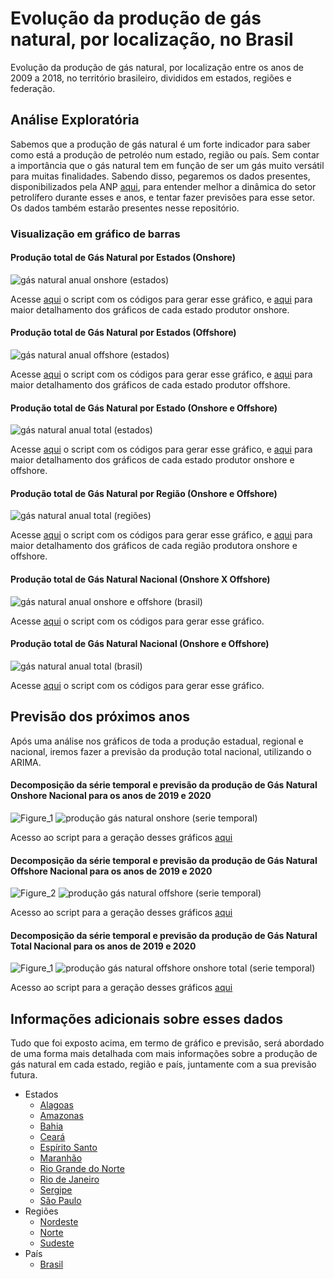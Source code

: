 # Evolução da produção de gás natural, por localização, no Brasil
Evolução da produção de gás natural, por localização entre os anos de 2009 a 2018, no território brasileiro, divididos em estados, regiões e federação.

## Análise Exploratória
Sabemos que a produção de gás natural é um forte indicador para saber como está a produção de petroléo num estado, região ou país. Sem contar a importância que o gás natural tem em função de ser um gás muito versátil para muitas finalidades. Sabendo disso, pegaremos os dados presentes, disponibilizados pela ANP [aqui](http://dados.gov.br/dataset/g2-08-anuario-estatistico-2019-evolucao-da-producao-de-gas-natural-por-localizacao), para entender melhor a dinâmica do setor petrolífero durante esses e anos, e tentar fazer previsões para esse setor. Os dados também estarão presentes nesse repositório.

### Visualização em gráfico de barras

#### Produção total de Gás Natural por Estados (Onshore)
![gás natural anual onshore (estados)](https://user-images.githubusercontent.com/48027825/87231344-d5eae400-c38c-11ea-958a-75e300bdac70.png)

Acesse [aqui](https://github.com/fernandessfae/Evolucao-da-producao-de-gas-natural-por-localizacao/blob/master/produ%C3%A7%C3%A3o%20anual%20g%C3%A1s%20natural%20onshore%20(estados).py) o script com os códigos para gerar esse gráfico, e [aqui](https://github.com/fernandessfae/Evolucao-da-producao-de-gas-natural-por-localizacao/blob/master/Estados%20produtores%20de%20g%C3%A1s%20natural%20onshore.ipynb) para maior detalhamento dos gráficos de cada estado produtor onshore.

#### Produção total de Gás Natural por Estados (Offshore)
![gás natural anual offshore (estados)](https://user-images.githubusercontent.com/48027825/87231345-d7b4a780-c38c-11ea-9eb2-426044bd95c0.png)

Acesse [aqui](https://github.com/fernandessfae/Evolucao-da-producao-de-gas-natural-por-localizacao/blob/master/produ%C3%A7%C3%A3o%20anual%20g%C3%A1s%20natural%20offshore%20(estados).py) o script com os códigos para gerar esse gráfico, e [aqui](https://github.com/fernandessfae/Evolucao-da-producao-de-gas-natural-por-localizacao/blob/master/Estados%20produtores%20de%20g%C3%A1s%20natural%20offshore.ipynb) para maior detalhamento dos gráficos de cada estado produtor offshore.

#### Produção total de Gás Natural por Estado (Onshore e Offshore) 
![gás natural anual total (estados)](https://user-images.githubusercontent.com/48027825/87231347-dbe0c500-c38c-11ea-93e7-86b939678b33.png)

Acesse [aqui](https://github.com/fernandessfae/Evolucao-da-producao-de-gas-natural-por-localizacao/blob/master/produ%C3%A7%C3%A3o%20g%C3%A1s%20natural%20anual%20total(estado).py) o script com os códigos para gerar esse gráfico, e [aqui](https://github.com/fernandessfae/Evolucao-da-producao-de-gas-natural-por-localizacao/blob/master/Estados%20produtores%20de%20g%C3%A1s%20natural%20offshore%20e%20onshore.ipynb) para maior detalhamento dos gráficos de cada estado produtor onshore e offshore.

#### Produção total de Gás Natural por Região (Onshore e Offshore) 
![gás natural anual total (regiões)](https://user-images.githubusercontent.com/48027825/87231348-ddaa8880-c38c-11ea-8be0-17fdfea41ca0.png)

Acesse [aqui](https://github.com/fernandessfae/Evolucao-da-producao-de-gas-natural-por-localizacao/blob/master/produ%C3%A7%C3%A3o%20g%C3%A1s%20natural%20anual%20%20total(regi%C3%A3o).py) o script com os códigos para gerar esse gráfico, e [aqui](https://github.com/fernandessfae/Evolucao-da-producao-de-gas-natural-por-localizacao/blob/master/Regi%C3%B5es%20produtoras%20de%20g%C3%A1s%20natural%20onshore%20e%20offshore.ipynb) para maior detalhamento dos gráficos de cada região produtora onshore e offshore.

#### Produção total de Gás Natural Nacional (Onshore X Offshore)
![gás natural anual onshore e offshore (brasil)](https://user-images.githubusercontent.com/48027825/87231542-6544c700-c38e-11ea-9fc7-c971946d43ba.png)

Acesse [aqui](https://github.com/fernandessfae/Evolucao-da-producao-de-gas-natural-por-localizacao/blob/master/produ%C3%A7%C3%A3o%20anual%20g%C3%A1s%20natural%20onshore%20e%20offshore%20(brasil).py) o script com os códigos para gerar esse gráfico.

#### Produção total de Gás Natural Nacional (Onshore e Offshore) 
![gás natural anual total (brasil)](https://user-images.githubusercontent.com/48027825/87231354-e4390000-c38c-11ea-9c53-5d1d088c94d1.png)

Acesse [aqui](https://github.com/fernandessfae/Evolucao-da-producao-de-gas-natural-por-localizacao/blob/master/produ%C3%A7%C3%A3o%20g%C3%A1s%20natural%20anual%20total(brasil).py) o script com os códigos para gerar esse gráfico.

## Previsão dos próximos anos
Após uma análise nos gráficos de toda a produção estadual, regional e nacional, iremos fazer a previsão da produção total nacional, utilizando o ARIMA.

#### Decomposição da série temporal e previsão da produção de Gás Natural Onshore Nacional para os anos de 2019 e 2020
![Figure_1](https://user-images.githubusercontent.com/48027825/76637691-f794a580-6529-11ea-9a00-7f1d232e715a.png)
![produção gás natural onshore (serie temporal)](https://user-images.githubusercontent.com/48027825/65178397-009b3300-da2f-11e9-8ff7-aea8e79e4e16.png)

Acesso ao script para a geração desses gráficos [aqui](https://github.com/fernandessfae/Evolucao-da-producao-de-gas-natural-por-localizacao/blob/master/produ%C3%A7%C3%A3o%20g%C3%A1s%20natural%20onshore%20(s%C3%A9rie%20temporal).py)

#### Decomposição da série temporal e previsão da produção de Gás Natural Offshore Nacional para os anos de 2019 e 2020
![Figure_2](https://user-images.githubusercontent.com/48027825/76637696-f8c5d280-6529-11ea-9188-66a448d0e605.png)
![produção gás natural offshore (serie temporal)](https://user-images.githubusercontent.com/48027825/65178415-0abd3180-da2f-11e9-9c85-e41f2fdf6762.png)

Acesso ao script para a geração desses gráficos [aqui](https://github.com/fernandessfae/Evolucao-da-producao-de-gas-natural-por-localizacao/blob/master/produ%C3%A7%C3%A3o%20g%C3%A1s%20natural%20offshore%20(s%C3%A9rie%20temporal).py)

#### Decomposição da série temporal e previsão da produção de Gás Natural Total Nacional para os anos de 2019 e 2020
![Figure_1](https://user-images.githubusercontent.com/48027825/76637970-6c67df80-652a-11ea-9cad-fb38d8b7567a.png)
![produção gás natural offshore onshore total (serie temporal)](https://user-images.githubusercontent.com/48027825/65178462-26283c80-da2f-11e9-9ea7-9f2bd6e68b28.png)

Acesso ao script para a geração desses gráficos [aqui](https://github.com/fernandessfae/Evolucao-da-producao-de-gas-natural-por-localizacao/blob/master/produ%C3%A7%C3%A3o%20g%C3%A1s%20natural%20onshore%20offshore%20total%20(s%C3%A9rie%20temporal).py)

## Informações adicionais sobre esses dados
Tudo que foi exposto acima, em termo de gráfico e previsão, será abordado de uma forma mais detalhada com mais informações sobre a produção de gás natural em cada estado, região e país, juntamente com a sua previsão futura.

- Estados
  - [Alagoas](https://github.com/fernandessfae/Evolucao-da-producao-de-gas-natural-por-localizacao/blob/master/Informa%C3%A7%C3%B5es%20adicionais%20sobre%20o%20estado%20de%20Alagoas.ipynb)
  - [Amazonas](https://github.com/fernandessfae/Evolucao-da-producao-de-gas-natural-por-localizacao/blob/master/Informa%C3%A7%C3%B5es%20adicionais%20sobre%20o%20estado%20do%20Amazonas.ipynb)
  - [Bahia](https://github.com/fernandessfae/Evolucao-da-producao-de-gas-natural-por-localizacao/blob/master/Informa%C3%A7%C3%B5es%20adicionais%20sobre%20o%20estado%20da%20Bahia.ipynb)
  - [Ceará](https://github.com/fernandessfae/Evolucao-da-producao-de-gas-natural-por-localizacao/blob/master/Informa%C3%A7%C3%B5es%20adicionais%20sobre%20o%20estado%20do%20Cear%C3%A1.ipynb)
  - [Espírito Santo](https://github.com/fernandessfae/Evolucao-da-producao-de-gas-natural-por-localizacao/blob/master/Informa%C3%A7%C3%B5es%20adicionais%20sobre%20o%20estado%20do%20Esp%C3%ADrito%20Santo.ipynb)
  - [Maranhão](https://github.com/fernandessfae/Evolucao-da-producao-de-gas-natural-por-localizacao/blob/master/Informa%C3%A7%C3%B5es%20adicionais%20sobre%20o%20estado%20do%20Maranh%C3%A3o.ipynb)
  - [Rio Grande do Norte](https://github.com/fernandessfae/Evolucao-da-producao-de-gas-natural-por-localizacao/blob/master/Informa%C3%A7%C3%B5es%20adicionais%20sobre%20o%20estado%20do%20Rio%20Grande%20do%20Norte.ipynb)
  - [Rio de Janeiro]()
  - [Sergipe]()
  - [São Paulo]()
- Regiões
  - [Nordeste]()
  - [Norte]()
  - [Sudeste]()
- País
  - [Brasil]()
